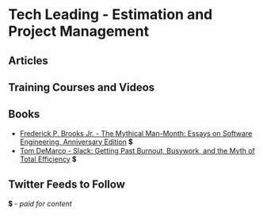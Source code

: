 # Tech Leading - Estimation and Project Management

## Articles


## Training Courses and Videos


## Books
- [Frederick P. Brooks Jr. - The Mythical Man-Month: Essays on Software Engineering, Anniversary Edition](https://www.amazon.com/Mythical-Man-Month-Software-Engineering-Anniversary/dp/0201835959) 💲
- [Tom DeMarco - Slack: Getting Past Burnout, Busywork, and the Myth of Total Efficiency](https://www.amazon.com/Slack-Getting-Burnout-Busywork-Efficiency/dp/0767907698) 💲

## Twitter Feeds to Follow


💲 - *paid for content*